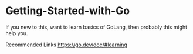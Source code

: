 # Getting-Started-with-Go
If you new to this, want to learn basics of GoLang, then probably this might help you.

Recommended Links
https://go.dev/doc/#learning

